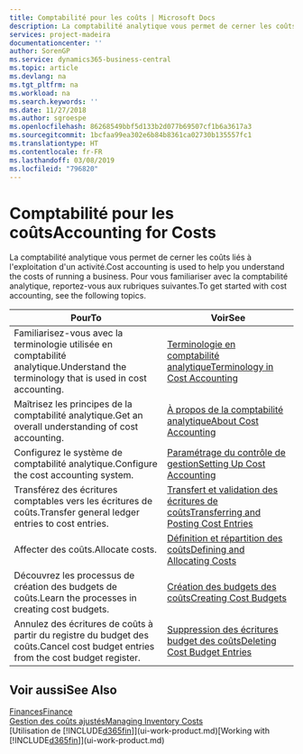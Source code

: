 ```yaml
---
title: Comptabilité pour les coûts | Microsoft Docs
description: La comptabilité analytique vous permet de cerner les coûts liés à l'exploitation d'un activié. Pour vous familiariser avec la comptabilité analytique, reportez-vous aux rubriques suivantes.
services: project-madeira
documentationcenter: ''
author: SorenGP
ms.service: dynamics365-business-central
ms.topic: article
ms.devlang: na
ms.tgt_pltfrm: na
ms.workload: na
ms.search.keywords: ''
ms.date: 11/27/2018
ms.author: sgroespe
ms.openlocfilehash: 86268549bbf5d133b2d077b69507cf1b6a3617a3
ms.sourcegitcommit: 1bcfaa99ea302e6b84b8361ca02730b135557fc1
ms.translationtype: HT
ms.contentlocale: fr-FR
ms.lasthandoff: 03/08/2019
ms.locfileid: "796820"
---
```

# <a name="accounting-for-costs"></a><span data-ttu-id="f9511-104">Comptabilité pour les coûts</span><span class="sxs-lookup"><span data-stu-id="f9511-104">Accounting for Costs</span></span>
<span data-ttu-id="f9511-105">La comptabilité analytique vous permet de cerner les coûts liés à l'exploitation d'un activité.</span><span class="sxs-lookup"><span data-stu-id="f9511-105">Cost accounting is used to help you understand the costs of running a business.</span></span> <span data-ttu-id="f9511-106">Pour vous familiariser avec la comptabilité analytique, reportez-vous aux rubriques suivantes.</span><span class="sxs-lookup"><span data-stu-id="f9511-106">To get started with cost accounting, see the following topics.</span></span>  

|<span data-ttu-id="f9511-107">Pour</span><span class="sxs-lookup"><span data-stu-id="f9511-107">To</span></span>|<span data-ttu-id="f9511-108">Voir</span><span class="sxs-lookup"><span data-stu-id="f9511-108">See</span></span>|  
|--------|---------|  
|<span data-ttu-id="f9511-109">Familiarisez-vous avec la terminologie utilisée en comptabilité analytique.</span><span class="sxs-lookup"><span data-stu-id="f9511-109">Understand the terminology that is used in cost accounting.</span></span>|[<span data-ttu-id="f9511-110">Terminologie en comptabilité analytique</span><span class="sxs-lookup"><span data-stu-id="f9511-110">Terminology in Cost Accounting</span></span>](finance-terminology-in-cost-accounting.md)|  
|<span data-ttu-id="f9511-111">Maîtrisez les principes de la comptabilité analytique.</span><span class="sxs-lookup"><span data-stu-id="f9511-111">Get an overall understanding of cost accounting.</span></span>|[<span data-ttu-id="f9511-112">À propos de la comptabilité analytique</span><span class="sxs-lookup"><span data-stu-id="f9511-112">About Cost Accounting</span></span>](finance-about-cost-accounting.md)|  
|<span data-ttu-id="f9511-113">Configurez le système de comptabilité analytique.</span><span class="sxs-lookup"><span data-stu-id="f9511-113">Configure the cost accounting system.</span></span>|[<span data-ttu-id="f9511-114">Paramétrage du contrôle de gestion</span><span class="sxs-lookup"><span data-stu-id="f9511-114">Setting Up Cost Accounting</span></span>](finance-set-up-cost-accounting.md)|  
|<span data-ttu-id="f9511-115">Transférez des écritures comptables vers les écritures de coûts.</span><span class="sxs-lookup"><span data-stu-id="f9511-115">Transfer general ledger entries to cost entries.</span></span>|[<span data-ttu-id="f9511-116">Transfert et validation des écritures de coûts</span><span class="sxs-lookup"><span data-stu-id="f9511-116">Transferring and Posting Cost Entries</span></span>](finance-transfer-and-post-cost-entries.md)|  
|<span data-ttu-id="f9511-117">Affecter des coûts.</span><span class="sxs-lookup"><span data-stu-id="f9511-117">Allocate costs.</span></span>|[<span data-ttu-id="f9511-118">Définition et répartition des coûts</span><span class="sxs-lookup"><span data-stu-id="f9511-118">Defining and Allocating Costs</span></span>](finance-define-and-allocate-costs.md)|  
|<span data-ttu-id="f9511-119">Découvrez les processus de création des budgets de coûts.</span><span class="sxs-lookup"><span data-stu-id="f9511-119">Learn the processes in creating cost budgets.</span></span>|[<span data-ttu-id="f9511-120">Création des budgets des coûts</span><span class="sxs-lookup"><span data-stu-id="f9511-120">Creating Cost Budgets</span></span>](finance-create-cost-budgets.md)|
|<span data-ttu-id="f9511-121">Annulez des écritures de coûts à partir du registre du budget des coûts.</span><span class="sxs-lookup"><span data-stu-id="f9511-121">Cancel cost budget entries from the cost budget register.</span></span>|[<span data-ttu-id="f9511-122">Suppression des écritures budget des coûts</span><span class="sxs-lookup"><span data-stu-id="f9511-122">Deleting Cost Budget Entries</span></span>](finance-how-to-delete-cost-budget-entries.md)| 


## <a name="see-also"></a><span data-ttu-id="f9511-123">Voir aussi</span><span class="sxs-lookup"><span data-stu-id="f9511-123">See Also</span></span>  
[<span data-ttu-id="f9511-124">Finances</span><span class="sxs-lookup"><span data-stu-id="f9511-124">Finance</span></span>](finance.md)  
[<span data-ttu-id="f9511-125">Gestion des coûts ajustés</span><span class="sxs-lookup"><span data-stu-id="f9511-125">Managing Inventory Costs</span></span>](finance-manage-inventory-costs.md)  
<span data-ttu-id="f9511-126">[Utilisation de [!INCLUDE[d365fin](includes/d365fin_md.md)]](ui-work-product.md)</span><span class="sxs-lookup"><span data-stu-id="f9511-126">[Working with [!INCLUDE[d365fin](includes/d365fin_md.md)]](ui-work-product.md)</span></span>
